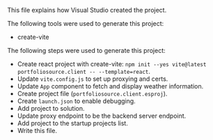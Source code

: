 This file explains how Visual Studio created the project.

The following tools were used to generate this project:
- create-vite

The following steps were used to generate this project:
- Create react project with create-vite: `npm init --yes vite@latest portfoliosource.client -- --template=react`.
- Update `vite.config.js` to set up proxying and certs.
- Update `App` component to fetch and display weather information.
- Create project file (`portfoliosource.client.esproj`).
- Create `launch.json` to enable debugging.
- Add project to solution.
- Update proxy endpoint to be the backend server endpoint.
- Add project to the startup projects list.
- Write this file.
